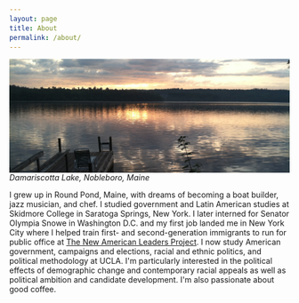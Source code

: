 ```yaml
---
layout: page
title: About
permalink: /about/
---
```


<div>
  <img src="/photos/dock.jpg" align="left" padding="10px" />
</div>  

*Damariscotta Lake, Nobleboro, Maine*

I grew up in Round Pond, Maine, with dreams of becoming a boat builder, jazz musician, and chef. I studied government and Latin American studies at Skidmore College in Saratoga Springs, New York. I later interned for Senator Olympia Snowe in Washington D.C. and my first job landed me in New York City where I helped train first- and second-generation immigrants to run for public office at [The New American Leaders Project](http://www.newamericanleaders.org/). I now study American government, campaigns and elections, racial and ethnic politics, and political methodology at UCLA. I'm particularly interested in the political effects of demographic change and contemporary racial appeals as well as political ambition and candidate development. I'm also passionate about good coffee.
